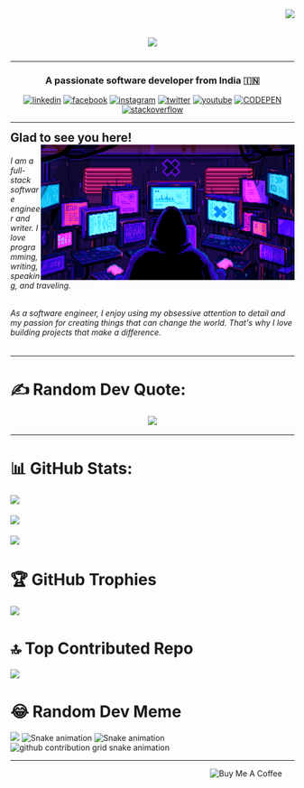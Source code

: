 <!-- # 💫 About Me: -->

<!-- <h1 align="center">Hi 👋 there, I'm Saurabh Kumar</h1> -->

<img src="https://visitcount.itsvg.in/api?id=SaurabhKrSing&icon=0&color=1" align="right" style="float: right;">

<h1 align="center">
    <img src="https://readme-typing-svg.herokuapp.com/?font=Righteous&size=45&center=true&vCenter=true&width=500&height=70&duration=4000&lines=Hi+There!+👋;+I'm+Saurabh+Kumar !;" />
</h1>

---

<h3 align="center">A passionate software developer from India 🇮🇳</h3>


<p align="center">
<a target="_blank" href="https://www.linkedin.com/in/Enter_URL" style="display: inline-block;"><img src="https://img.shields.io/badge/linkedin-logo?style=for-the-badge&logo=linkedin&logoColor=white&color=%230a77b6" alt="linkedin" /></a>
<a target="_blank" href="https://www.facebook.com/Enter_URL" style="display: inline-block;"><img src="https://img.shields.io/badge/facebook-logo?style=for-the-badge&logo=facebook&logoColor=white&color=%230866ff" alt="facebook" /></a>
<a target="_blank" href="https://www.instagram.com/Enter_URL" style="display: inline-block;"><img src="https://img.shields.io/badge/instagram-logo?style=for-the-badge&logo=instagram&logoColor=white&color=%23F35369" alt="instagram" /></a>
<a target="_blank" href="https://twitter.com/Enter_URL" style="display: inline-block;"><img src="https://img.shields.io/badge/twitter-x?style=for-the-badge&logo=x&logoColor=white&color=%230f1419" alt="twitter" /></a>
<a target="_blank" href="https://www.youtube.com/Enter_URL" style="display: inline-block;"><img src="https://img.shields.io/badge/youtube-logo?style=for-the-badge&logo=youtube&logoColor=white&color=%23cc0000" alt="youtube" /></a>
<a target="_blank" href="https://codepen.io/Enter_Username" style="display: inline-block;"><img src="https://img.shields.io/badge/Codepen-000000?style=for-the-badge&logo=codepen&logoColor=white" alt="CODEPEN" /></a>
<a target="_blank" href="https://stackoverflow.com/users/Enter_URL" style="display: inline-block;"><img src="https://img.shields.io/badge/stackoverflow-logo?style=for-the-badge&logo=stackoverflow&logoColor=white&color=%23cc0000" alt="stackoverflow" /></a></p>

---

<h2 style="display: inline">Glad to see you here!</h2>


  <img align="right" alt="GIF" src="https://github.com/SaurabhKumarSingh01/test5/blob/main/photo.gif?raw=true" width="450" height="240" />

<h6>I am a full-stack software engineer and writer. I love programming, writing, speaking, and traveling.</h6>

<h6>As a software engineer, I enjoy using my obsessive attention to detail and my passion for creating things that can change the world. That's why I love building projects that make a difference.</h6>
 

--- 

# ✍️ Random Dev Quote:

<div align="center">
  <img src="https://quotes-github-readme.vercel.app/api?type=horizontal&theme=radical">
</div>

---



# 📊 GitHub Stats:

![](https://github-readme-stats.vercel.app/api?username=SaurabhKrSing&theme=dark&hide_border=true&include_all_commits=true&count_private=true&card_width=500)</br></br>
![](https://github-readme-streak-stats.herokuapp.com/?user=SaurabhKrSing&theme=dark&hide_border=true&card_width=500)</br></br>
![](https://github-readme-stats.vercel.app/api/top-langs/?username=SaurabhKrSing&theme=dark&hide_border=true&include_all_commits=true&count_private=true&layout=compact&card_width=500)




# 🏆 GitHub Trophies
![](https://github-profile-trophy.vercel.app/?username=SaurabhKrSing&theme=radical&no-frame=true&no-bg=false&margin-w=4&card_width=500)




# 🔝 Top Contributed Repo
![](https://github-contributor-stats.vercel.app/api?username=SaurabhKrSing&limit=5&theme=nord&combine_all_yearly_contributions=true)




# 😂 Random Dev Meme
<img src='https://randommeme-five.vercel.app/' style="height: 400px;"/>



<img src="https://raw.githubusercontent.com/SaurabhKrSing/SaurabhKrSing/output/snake.svg" alt="Snake animation" />

<img src="https://raw.githubusercontent.com/SaurabhKrSing/SaurabhKrSing/output/snake.svg" alt="Snake animation" />

<picture>
  <source media="(prefers-color-scheme: dark)" srcset="https://raw.githubusercontent.com/SaurabhKrSing/SaurabhKrSing/output/github-contribution-grid-snake-dark.svg">
  <source media="(prefers-color-scheme: light)" srcset="https://raw.githubusercontent.com/SaurabhKrSing/SaurabhKrSing/output/github-contribution-grid-snake.svg">
  <img alt="github contribution grid snake animation" src="https://raw.githubusercontent.com/SaurabhKrSing/SaurabhKrSing/output/github-contribution-grid-snake.svg">
</picture>


---


<a href="https://www.buymeacoffee.com/saurabhsingh" target="_blank"><img src="https://cdn.buymeacoffee.com/buttons/v2/default-red.png" alt="Buy Me A Coffee" width="150" align="right" ></a>





